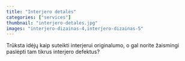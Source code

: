 ```yaml
---
title: "Interjero detalės"
categories: ["services"]
thumbnail: "interjero-detales.jpg"
images: "interjero-dizainas-4,interjero-dizainas-5"
---
```


Trūksta idėjų kaip suteikti interjerui originalumo, o gal norite žaismingi paslėpti tam tikrus interjero defektus? 